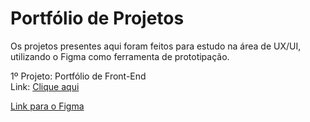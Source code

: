 # Portfólio de Projetos

Os projetos presentes aqui foram feitos para estudo na área de UX/UI, utilizando o Figma como ferramenta de prototipação.

1º Projeto: Portfólio de Front-End
<br>
Link: <a href="https://www.figma.com/proto/mUMM6dHz6tk76JA2b63jE8/Untitled?node-id=4-27&node-type=frame&t=YExnQq3p7uI4z0n8-0&scaling=min-zoom&content-scaling=fixed&page-id=0%3A1&starting-point-node-id=4%3A27">Clique aqui</a>

[Link para o Figma](https://www.figma.com/proto/mUMM6dHz6tk76JA2b63jE8/Untitled?node-id=4-27&node-type=frame&t=YExnQq3p7uI4z0n8-0&scaling=min-zoom&content-scaling=fixed&page-id=0%3A1&starting-point-node-id=4%3A27)

